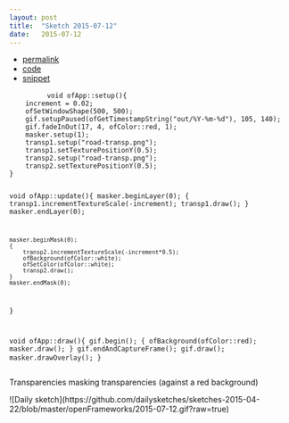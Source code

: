 ```yaml
---
layout: post
title:  "Sketch 2015-07-12"
date:   2015-07-12
---
```

<div class="code">
    <ul>
		<li><a href="{% post_url 2015-07-12-sketch %}">permalink</a></li>
		<li><a href="https://github.com/dailysketches/dailySketches/tree/master/sketches/2015-07-12">code</a></li>
		<li><a href="#" class="snippet-button">snippet</a></li>
	</ul>
    <pre class="snippet">
        <code class="cpp">void ofApp::setup(){
    increment = 0.02;
    ofSetWindowShape(500, 500);
    gif.setupPaused(ofGetTimestampString("out/%Y-%m-%d"), 105, 140);
    gif.fadeInOut(17, 4, ofColor::red, 1);
    masker.setup(1);
    transp1.setup("road-transp.png");
    transp1.setTexturePositionY(0.5);
    transp2.setup("road-transp.png");
    transp2.setTexturePositionY(0.5);
}

void ofApp::update(){
    masker.beginLayer(0);
    {
        transp1.incrementTextureScale(-increment);
        transp1.draw();
    }
    masker.endLayer(0);

    masker.beginMask(0);
    {
        transp2.incrementTextureScale(-increment*0.5);
        ofBackground(ofColor::white);
        ofSetColor(ofColor::white);
        transp2.draw();
    }
    masker.endMask(0);
}

void ofApp::draw(){
    gif.begin();
    {
        ofBackground(ofColor::red);
        masker.draw();
    }
    gif.endAndCaptureFrame();
    gif.draw();
    masker.drawOverlay();
}</code>
    </pre>
</div>
<p class="description">Transparencies masking transparencies (against a red background)</p>
![Daily sketch](https://github.com/dailysketches/sketches-2015-04-22/blob/master/openFrameworks/2015-07-12.gif?raw=true)
